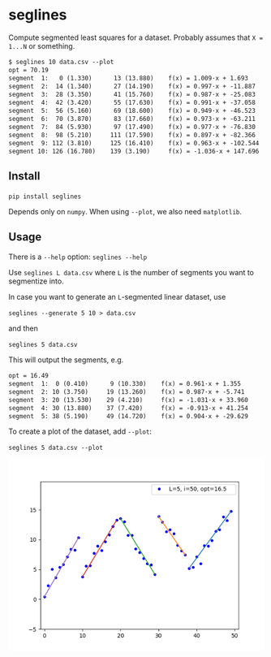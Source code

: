 # seglines

Compute segmented least squares for a dataset.  Probably assumes that `X = 1...N` or something.

```
$ seglines 10 data.csv --plot
opt = 70.19
segment  1:   0 (1.330)      13 (13.880)    f(x) = 1.009·x + 1.693
segment  2:  14 (1.340)      27 (14.190)    f(x) = 0.997·x + -11.887
segment  3:  28 (3.350)      41 (15.760)    f(x) = 0.987·x + -25.083
segment  4:  42 (3.420)      55 (17.630)    f(x) = 0.991·x + -37.058
segment  5:  56 (5.160)      69 (18.600)    f(x) = 0.949·x + -46.523
segment  6:  70 (3.870)      83 (17.660)    f(x) = 0.973·x + -63.211
segment  7:  84 (5.930)      97 (17.490)    f(x) = 0.977·x + -76.830
segment  8:  98 (5.210)     111 (17.590)    f(x) = 0.897·x + -82.366
segment  9: 112 (3.810)     125 (16.410)    f(x) = 0.963·x + -102.544
segment 10: 126 (16.780)    139 (3.190)     f(x) = -1.036·x + 147.696
```


## Install

`pip install seglines`

Depends only on `numpy`.  When using `--plot`, we also need `matplotlib`.


## Usage

There is a `--help` option: `seglines --help`

Use `seglines L data.csv` where `L` is the number of segments you want to segmentize into.

In case you want to generate an `L`-segmented linear dataset, use

`seglines --generate 5 10 > data.csv`

and then

`seglines 5 data.csv`

This will output the segments, e.g.

```
opt = 16.49
segment  1:  0 (0.410)      9 (10.330)    f(x) = 0.961·x + 1.355
segment  2: 10 (3.750)     19 (13.260)    f(x) = 0.987·x + -5.741
segment  3: 20 (13.530)    29 (4.210)     f(x) = -1.031·x + 33.960
segment  4: 30 (13.880)    37 (7.420)     f(x) = -0.913·x + 41.254
segment  5: 38 (5.190)     49 (14.720)    f(x) = 0.904·x + -29.629
```

To create a plot of the dataset, add `--plot`:

`seglines 5 data.csv --plot`

![plot of seglines](https://raw.githubusercontent.com/pgdr/seglines/master/assets/plot.png)
